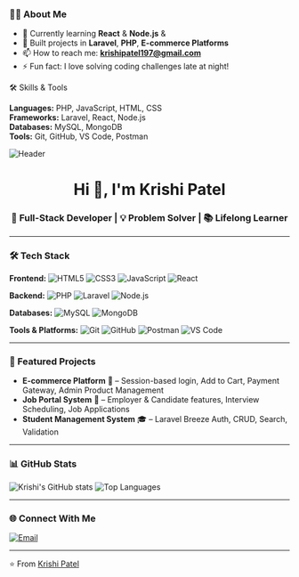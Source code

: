 ### 👨‍💻 About Me
- 🌱 Currently learning **React** & **Node.js** &
- 💼 Built projects in **Laravel**, **PHP**, **E-commerce Platforms**
- 📫 How to reach me: **krishipatel197@gmail.com**
- ⚡ Fun fact: I love solving coding challenges late at night!
 
 
 
<!---
krishipatel500/krishipatel500 is a ✨ special ✨ repository because its `README.md` (this file) appears on your GitHub profile.
You can click the Preview link to take a look at your changes.
--->
🛠 Skills & Tools
 
**Languages:** PHP, JavaScript, HTML, CSS  
**Frameworks:** Laravel, React, Node.js  
**Databases:** MySQL, MongoDB  
**Tools:** Git, GitHub, VS Code, Postman
 
 
<!-- Profile Banner -->
![Header](https://github.com/krishipatel500/krishipatel500/blob/main/assets/header.png)
 
<h1 align="center">Hi 👋, I'm Krishi Patel</h1>
<h3 align="center">🚀 Full-Stack Developer | 💡 Problem Solver | 📚 Lifelong Learner</h3>
 
---
 
 
### 🛠 Tech Stack
 
**Frontend:**
![HTML5](https://img.shields.io/badge/HTML5-E34F26?style=flat-square&logo=html5&logoColor=white)
![CSS3](https://img.shields.io/badge/CSS3-1572B6?style=flat-square&logo=css3&logoColor=white)
![JavaScript](https://img.shields.io/badge/JavaScript-F7DF1E?style=flat-square&logo=javascript&logoColor=black)
![React](https://img.shields.io/badge/React-61DAFB?style=flat-square&logo=react&logoColor=black)
 
**Backend:**
![PHP](https://img.shields.io/badge/PHP-777BB4?style=flat-square&logo=php&logoColor=white)
![Laravel](https://img.shields.io/badge/Laravel-FF2D20?style=flat-square&logo=laravel&logoColor=white)
![Node.js](https://img.shields.io/badge/Node.js-339933?style=flat-square&logo=node.js&logoColor=white)
 
**Databases:**
![MySQL](https://img.shields.io/badge/MySQL-4479A1?style=flat-square&logo=mysql&logoColor=white)
![MongoDB](https://img.shields.io/badge/MongoDB-47A248?style=flat-square&logo=mongodb&logoColor=white)
 
**Tools & Platforms:**
![Git](https://img.shields.io/badge/Git-F05032?style=flat-square&logo=git&logoColor=white)
![GitHub](https://img.shields.io/badge/GitHub-181717?style=flat-square&logo=github&logoColor=white)
![Postman](https://img.shields.io/badge/Postman-FF6C37?style=flat-square&logo=postman&logoColor=white)
![VS Code](https://img.shields.io/badge/VS_Code-0078D4?style=flat-square&logo=visual-studio-code&logoColor=white)
 
---
 
### 📌 Featured Projects
 
- **E-commerce Platform** 🛒 – Session-based login, Add to Cart, Payment Gateway, Admin Product Management  
- **Job Portal System** 💼 – Employer & Candidate features, Interview Scheduling, Job Applications  
- **Student Management System** 🎓 – Laravel Breeze Auth, CRUD, Search, Validation  
 
---
 
### 📊 GitHub Stats
![Krishi's GitHub stats](https://github-readme-stats.vercel.app/api?username=krishipatel500&show_icons=true&theme=radical)
![Top Languages](https://github-readme-stats.vercel.app/api/top-langs/?username=krishipatel500&layout=compact&theme=radical)
 
---
 
### 🌐 Connect With Me
[![Email](https://img.shields.io/badge/Email-krishipatel500%40gmail.com-red)](mailto:krishipatel197@gmail.com)
 
---
 
⭐ From [Krishi Patel](https://github.com/krishipatel500)
